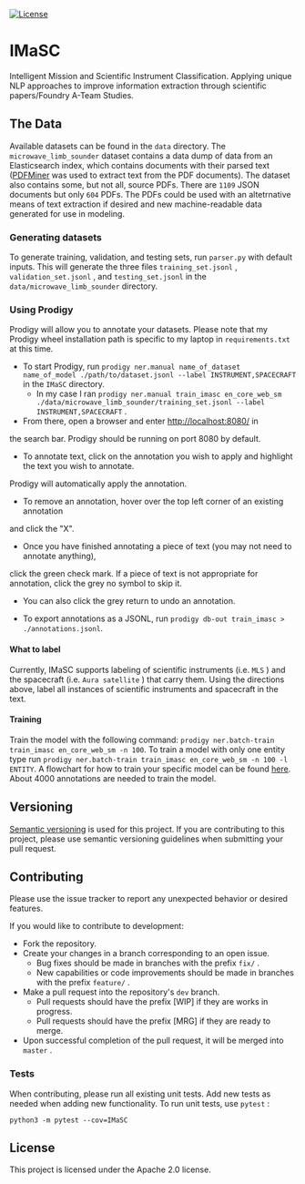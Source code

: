 [![License](https://img.shields.io/badge/License-Apache%202.0-blue.svg)](https://opensource.org/licenses/Apache-2.0)

# IMaSC

Intelligent Mission and Scientific Instrument Classification. Applying unique NLP approaches to improve information extraction through scientific papers/Foundry A-Team Studies.

## The Data

Available datasets can be found in the `data` directory. The `microwave_limb_sounder` dataset contains a data dump of data from an Elasticsearch index, which contains documents with their parsed text ([PDFMiner](https://github.com/euske/pdfminer) was used to extract text from the PDF documents). The dataset also contains some, but not all, source PDFs. There are `1109` JSON documents but only `604` PDFs. The PDFs could be used with an altetrnative means of text extraction if desired and new machine-readable data generated for use in modeling.

### Generating datasets

To generate training, validation, and testing sets, run `parser.py` with default inputs. This will generate the three files `training_set.jsonl` , `validation_set.jsonl` , and `testing_set.jsonl` in the 
`data/microwave_limb_sounder` directory.

### Using Prodigy

Prodigy will allow you to annotate your datasets. Please note that my Prodigy wheel installation path is specific to my laptop in `requirements.txt` at this time.

* To start Prodigy, run `prodigy ner.manual name_of_dataset name_of_model ./path/to/dataset.jsonl --label INSTRUMENT,SPACECRAFT` in the `IMaSC` directory. 
    - In my case I ran `prodigy ner.manual train_imasc en_core_web_sm ./data/microwave_limb_sounder/training_set.jsonl --label INSTRUMENT,SPACECRAFT` .
* From there, open a browser and enter [http://localhost:8080/](http://localhost:8080/) in 

the search bar. Prodigy should be running on port 8080 by default.

* To annotate text, click on the annotation you wish to apply and highlight the text you wish to annotate. 

Prodigy will automatically apply the annotation. 

* To remove an annotation, hover over the top left corner of an existing annotation 

and click the "X".

* Once you have finished annotating a piece of text (you may not need to annotate anything), 
 
click the green check mark. If a piece of text is not appropriate for annotation, 
click the grey no symbol to skip it.

* You can also click the grey return to undo an annotation.

* To export annotations as a JSONL, run `prodigy db-out train_imasc > ./annotations.jsonl`.

#### What to label

Currently, IMaSC supports labeling of scientific instruments (i.e. `MLS` ) and the spacecraft (i.e. `Aura satellite` ) that carry them. 
Using the directions above, label all instances of scientific instruments and spacecraft in the text.

#### Training

Train the model with the following command: `prodigy ner.batch-train train_imasc en_core_web_sm -n 100`. To train a model with only one entity type run `prodigy ner.batch-train train_imasc en_core_web_sm -n 100 -l ENTITY`. 
A flowchart for how to train your specific model can be found [here](https://prodi.gy/prodigy_flowchart_ner-36f76cffd9cb4ef653a21ee78659d366.pdf). About 4000 annotations are needed to train the model.

## Versioning

[Semantic versioning](https://semver.org/) is used for this project. If you are contributing to this project, please use semantic versioning guidelines when submitting your pull request.

## Contributing

Please use the issue tracker to report any unexpected behavior or desired features.

If you would like to contribute to development:

* Fork the repository.
* Create your changes in a branch corresponding to an open issue.
    - Bug fixes should be made in branches with the prefix `fix/` .
    - New capabilities or code improvements should be made in branches with the prefix `feature/` .
* Make a pull request into the repository's `dev` branch.
    - Pull requests should have the prefix [WIP] if they are works in progress.
    - Pull requests should have the prefix [MRG] if they are ready to merge.
* Upon successful completion of the pull request, it will be merged into `master` .

### Tests

When contributing, please run all existing unit tests. Add new tests as needed 
when adding new functionality. To run unit tests, use `pytest` :

``` 
python3 -m pytest --cov=IMaSC
```

## License

This project is licensed under the Apache 2.0 license.
